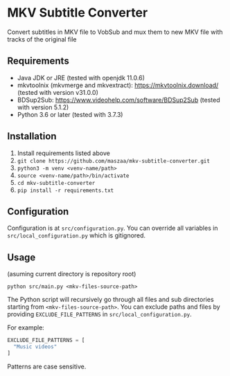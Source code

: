 # MKV Subtitle Converter

Convert subtitles in MKV file to VobSub and mux them to new MKV file with tracks of the original file

## Requirements

* Java JDK or JRE (tested with openjdk 11.0.6)
* mkvtoolnix (mkvmerge and mkvextract): https://mkvtoolnix.download/ (tested with version v31.0.0)
* BDSup2Sub: https://www.videohelp.com/software/BDSup2Sub (tested with version 5.1.2)
* Python 3.6 or later (tested with 3.7.3)

## Installation

1. Install requirements listed above
2. `git clone https://github.com/maszaa/mkv-subtitle-converter.git`
3. `python3 -m venv <venv-name/path>`
4. `source <venv-name/path>/bin/activate`
5. `cd mkv-subtitle-converter`
6. `pip install -r requirements.txt`

## Configuration

Configuration is at `src/configuration.py`. You can override all variables in `src/local_configuration.py` which is gitignored.

## Usage

(asuming current directory is repository root)

`python src/main.py <mkv-files-source-path>`

The Python script will recursively go through all files and sub directories starting from `<mkv-files-source-path>`.
You can exclude paths and files by providing `EXCLUDE_FILE_PATTERNS` in `src/local_configuration.py`.

For example:

```python
EXCLUDE_FILE_PATTERNS = [
  "Music videos"
]
```

Patterns are case sensitive.
